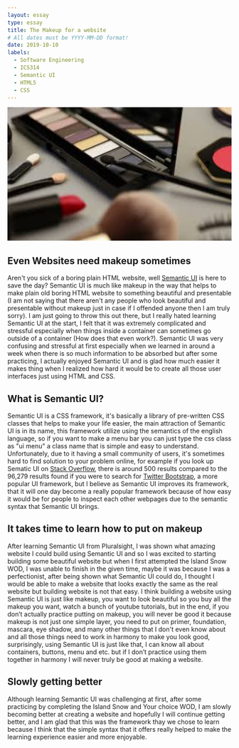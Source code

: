 ```yaml
---
layout: essay
type: essay
title: The Makeup for a website
# All dates must be YYYY-MM-DD format!
date: 2019-10-10
labels:
  - Software Engineering
  - ICS314
  - Semantic UI
  - HTML5
  - CSS
---
```

<p>
<img style="width: 700px; height: 300px" class="ui image" src="../images/images.jpg">
</p>

<h2> Even Websites need makeup sometimes</h2>
<p>
Aren't you sick of a boring plain HTML website, well <a href="https://semantic-ui.com">Semantic UI</a> is here to save the day? Semantic UI is much like makeup in the way that helps to make plain old boring HTML website to something beautiful and presentable (I am not saying that there aren't any people who look beautiful and presentable without makeup just in case if I offended anyone then I am truly sorry). I am just going to throw this out there, but I really hated learning Semantic UI at the start, I felt that it was extremely complicated and stressful especially when things inside a container can sometimes go outside of a container (How does that even work?). Semantic UI was very confusing and stressful at first especially when we learned in around a week when there is so much information to be absorbed but after some practicing, I actually enjoyed Semantic UI and is glad how much easier it makes thing when I realized how hard it would be to create all those user interfaces just using HTML and CSS.
</p>

<h2>What is Semantic UI?</h2>
<p> 
Semantic UI is a CSS framework, it's basically a library of pre-written CSS classes that helps to make your life easier, the main attraction of Semantic UI is in its name, this framework utilize using the semantics of the english language, so if you want to make  a menu bar you can just type the css class as "ui menu" a class name that is simple and easy to understand. Unfortunately, due to it having a small community of users, it's sometimes hard to find solution to your problem online, for example  if you look up Sematic UI on <a href="https://stackoverflow.com">Stack Overflow</a>, there is around 500 results compared to the 96,279 results found if you were to search for <a href="https://getbootstrap.com">Twitter Bootstrap</a>, a more popular UI framework, but I believe as Semantic UI improves its framework, that it will one day become a really popular framework because of how easy it would be for people to inspect each other webpages due to the semantic syntax that Semantic UI brings.
</p>
  
<h2>It takes time to learn how to put on makeup</h2>
<p>
After learning Semantic UI from Pluralsight, I was shown what amazing website I could build using Semantic UI and so I was excited to starting building some beautiful website but when I first attempted the Island Snow WOD, I was unable to finish in the given time, maybe it was because I was a perfectionist, after being shown what Semantic UI could do, I thought I would be able to make a website that looks exactly the same as the real website but building website is not that easy. I think building a website using Semantic UI is just like makeup, you want to look beautiful so you buy all the makeup you want, watch a bunch of youtube tutorials, but in the end, if you don’t actually practice putting on makeup, you will never be good it because makeup is not just one simple layer, you need to put on primer, foundation, mascara, eye shadow, and many other things that I don't even know about and all those things need to work in harmony to make you look good, surprisingly, using Semantic UI is just like that, I can know all about containers, buttons, menu and etc. but if I don’t practice using them together in harmony I will never truly be good at making a website.
</p>

<h2>Slowly getting better</h2>
<p>
Although learning Semantic UI was challenging at first, after some practicing by completing the Island Snow and Your choice WOD, I am slowly becoming better at creating a website and hopefully I will continue getting better, and I am glad that this was the framework thay we chose to learn because I think that the simple syntax that it offers really helped to make the learning experience easier and more enjoyable.
</p> 
